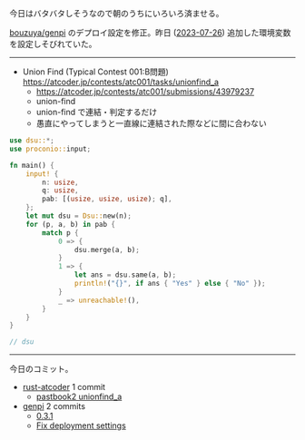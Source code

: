 今日はバタバタしそうなので朝のうちにいろいろ済ませる。

[bouzuya/genpi] のデプロイ設定を修正。昨日 ([2023-07-26]) 追加した環境変数を設定しそびれていた。

---

- Union Find (Typical Contest 001:B問題)
  <https://atcoder.jp/contests/atc001/tasks/unionfind_a>
  - <https://atcoder.jp/contests/atc001/submissions/43979237>
  - union-find
  - union-find で連結・判定するだけ
  - 愚直にやってしまうと一直線に連結された際などに間に合わない

```rust
use dsu::*;
use proconio::input;

fn main() {
    input! {
        n: usize,
        q: usize,
        pab: [(usize, usize, usize); q],
    };
    let mut dsu = Dsu::new(n);
    for (p, a, b) in pab {
        match p {
            0 => {
                dsu.merge(a, b);
            }
            1 => {
                let ans = dsu.same(a, b);
                println!("{}", if ans { "Yes" } else { "No" });
            }
            _ => unreachable!(),
        }
    }
}

// dsu
```

---

今日のコミット。

- [rust-atcoder](https://github.com/bouzuya/rust-atcoder) 1 commit
  - [pastbook2 unionfind_a](https://github.com/bouzuya/rust-atcoder/commit/5de1e57b36461f6043206eab485a18a9a9db68a8)
- [genpi](https://github.com/bouzuya/genpi) 2 commits
  - [0.3.1](https://github.com/bouzuya/genpi/commit/3715bfa37943add7b230e10fd49dc19d01f745a3)
  - [Fix deployment settings](https://github.com/bouzuya/genpi/commit/3703aebd05e2575cb6cf2d1d63a5118a3593fd54)

[2023-07-26]: https://blog.bouzuya.net/2023/07/26/
[bouzuya/genpi]: https://github.com/bouzuya/genpi
